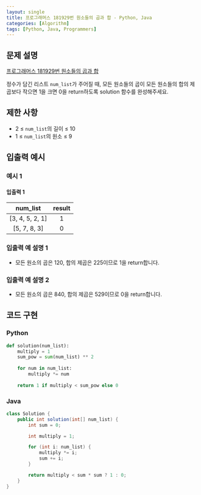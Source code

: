 ```yaml
---
layout: single
title: 프로그래머스 181929번 원소들의 곱과 합 - Python, Java
categories: [Algorithm]
tags: [Python, Java, Programmers]
---
```


## 문제 설명
[프로그래머스 181929번 원소들의 곱과 합](https://school.programmers.co.kr/learn/courses/30/lessons/181929)

정수가 담긴 리스트 `num_list`가 주어질 때, 모든 원소들의 곱이 모든 원소들의 합의 제곱보다 작으면 1을 크면 0을 return하도록 solution 함수를 완성해주세요.

## 제한 사항
- 2 ≤ `num_list`의 길이 ≤ 10
- 1 ≤ `num_list`의 원소 ≤ 9

## 입출력 예시

### 예시 1

#### 입출력 1

|     num_list      | result |
|:-----------------:|:------:|
| \[3, 4, 5, 2, 1\] |   1    |
|  \[5, 7, 8, 3\]   |   0    |

### 입출력 예 설명 1

* 모든 원소의 곱은 120, 합의 제곱은 225이므로 1을 return합니다.

### 입출력 예 설명 2

* 모든 원소의 곱은 840, 합의 제곱은 529이므로 0을 return합니다.

## 코드 구현

### Python

```python
def solution(num_list):
    multiply = 1
    sum_pow = sum(num_list) ** 2
    
    for num in num_list:
        multiply *= num
    
    return 1 if multiply < sum_pow else 0
```

### Java

```java
class Solution {
    public int solution(int[] num_list) {
        int sum = 0;

        int multiply = 1;

        for (int i: num_list) {
            multiply *= i;
            sum += i;
        }

        return multiply < sum * sum ? 1 : 0;
    }
}
```